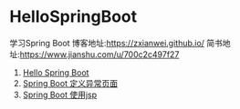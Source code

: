 # HelloSpringBoot
学习Spring Boot 
博客地址:https://zxianwei.github.io/
简书地址:https://www.jianshu.com/u/700c2c497f27

1. [Hello Spring Boot](https://zxianwei.github.io/hellospring/)
2. [Spring Boot 定义异常页面](https://zxianwei.github.io/spring-boot-ding-yi-yi-chang-ye-mian/)
3. [Spring Boot 使用jsp](https://zxianwei.github.io/spring-boot-shi-yong-jsp/)
